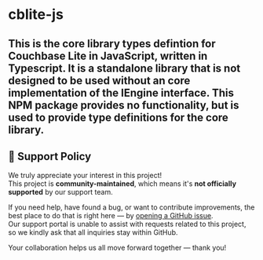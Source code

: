# cblite-js

This is the core library types defintion for Couchbase Lite in JavaScript, written in Typescript. It is a standalone library that is not designed to be used without an core implementation of the IEngine interface.  This NPM package provides no functionality, but is used to provide type definitions for the core library. 
---

## 📢 Support Policy

We truly appreciate your interest in this project!  
This project is **community-maintained**, which means it's **not officially supported** by our support team.

If you need help, have found a bug, or want to contribute improvements, the best place to do that is right here — by [opening a GitHub issue](https://github.com/Couchbase-Ecosystem/cblite-js/issues).  
Our support portal is unable to assist with requests related to this project, so we kindly ask that all inquiries stay within GitHub.

Your collaboration helps us all move forward together — thank you!
